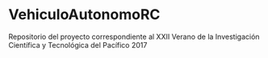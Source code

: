 # VehiculoAutonomoRC
Repositorio del proyecto correspondiente al XXII Verano de la Investigación Científica y Tecnológica del Pacífico 2017
